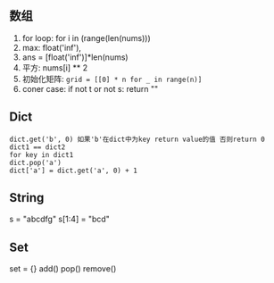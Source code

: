 ## 数组
1. for loop: for i in (range(len(nums)))
2. max: float('inf'), 
3. ans = [float('inf')]*len(nums)
4. 平方: nums[i] ** 2
5. 初始化矩阵: `grid = [[0] * n for _ in range(n)]`
6. coner case: if not t or not s: return ""

## Dict
```
dict.get('b', 0) 如果'b'在dict中为key return value的值 否则return 0
dict1 == dict2
for key in dict1
dict.pop('a')
dict['a'] = dict.get('a', 0) + 1
```

## String
s = "abcdfg" s[1:4] = "bcd"

## Set
set = {}
add()
pop()
remove()